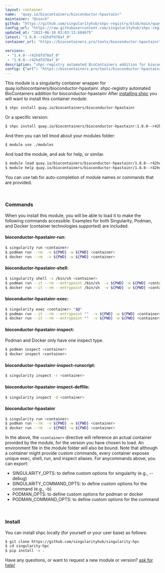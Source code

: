```yaml
---
layout: container
name:  "quay.io/biocontainers/bioconductor-hpastainr"
maintainer: "@vsoch"
github: "https://github.com/singularityhub/shpc-registry/blob/main/quay.io/biocontainers/bioconductor-hpastainr/container.yaml"
config_url: "https://raw.githubusercontent.com/singularityhub/shpc-registry/main/quay.io/biocontainers/bioconductor-hpastainr/container.yaml"
updated_at: "2023-06-10 03:03:13.684675"
latest: "1.8.0--r42hdfd78af_0"
container_url: "https://biocontainers.pro/tools/bioconductor-hpastainr"

versions:
 - "1.4.0--r41hdfd78af_0"
 - "1.8.0--r42hdfd78af_0"
description: "shpc-registry automated BioContainers addition for bioconductor-hpastainr"
config: {"url": "https://biocontainers.pro/tools/bioconductor-hpastainr", "maintainer": "@vsoch", "description": "shpc-registry automated BioContainers addition for bioconductor-hpastainr", "latest": {"1.8.0--r42hdfd78af_0": "sha256:965a0ef73f354cf0a5926cbf9a3fd648b0c133960efdad7d67707447e9e641e4"}, "tags": {"1.4.0--r41hdfd78af_0": "sha256:6c08152b5125ab93259a15fca229c245e48ebbf0b0bd75213986e8675c702bec", "1.8.0--r42hdfd78af_0": "sha256:965a0ef73f354cf0a5926cbf9a3fd648b0c133960efdad7d67707447e9e641e4"}, "docker": "quay.io/biocontainers/bioconductor-hpastainr"}
---
```


This module is a singularity container wrapper for quay.io/biocontainers/bioconductor-hpastainr.
shpc-registry automated BioContainers addition for bioconductor-hpastainr
After [installing shpc](#install) you will want to install this container module:


```bash
$ shpc install quay.io/biocontainers/bioconductor-hpastainr
```

Or a specific version:

```bash
$ shpc install quay.io/biocontainers/bioconductor-hpastainr:1.8.0--r42hdfd78af_0
```

And then you can tell lmod about your modules folder:

```bash
$ module use ./modules
```

And load the module, and ask for help, or similar.

```bash
$ module load quay.io/biocontainers/bioconductor-hpastainr/1.8.0--r42hdfd78af_0
$ module help quay.io/biocontainers/bioconductor-hpastainr/1.8.0--r42hdfd78af_0
```

You can use tab for auto-completion of module names or commands that are provided.

<br>

### Commands

When you install this module, you will be able to load it to make the following commands accessible.
Examples for both Singularity, Podman, and Docker (container technologies supported) are included.

#### bioconductor-hpastainr-run:

```bash
$ singularity run <container>
$ podman run --rm  -v ${PWD} -w ${PWD} <container>
$ docker run --rm  -v ${PWD} -w ${PWD} <container>
```

#### bioconductor-hpastainr-shell:

```bash
$ singularity shell -s /bin/sh <container>
$ podman run --it --rm --entrypoint /bin/sh  -v ${PWD} -w ${PWD} <container>
$ docker run --it --rm --entrypoint /bin/sh  -v ${PWD} -w ${PWD} <container>
```

#### bioconductor-hpastainr-exec:

```bash
$ singularity exec <container> "$@"
$ podman run --it --rm --entrypoint ""  -v ${PWD} -w ${PWD} <container> "$@"
$ docker run --it --rm --entrypoint ""  -v ${PWD} -w ${PWD} <container> "$@"
```

#### bioconductor-hpastainr-inspect:

Podman and Docker only have one inspect type.

```bash
$ podman inspect <container>
$ docker inspect <container>
```

#### bioconductor-hpastainr-inspect-runscript:

```bash
$ singularity inspect -r <container>
```

#### bioconductor-hpastainr-inspect-deffile:

```bash
$ singularity inspect -d <container>
```



#### bioconductor-hpastainr

```bash
$ singularity run <container>
$ podman run --rm  -v ${PWD} -w ${PWD} <container>
$ docker run --rm  -v ${PWD} -w ${PWD} <container>
```


In the above, the `<container>` directive will reference an actual container provided
by the module, for the version you have chosen to load. An environment file in the
module folder will also be bound. Note that although a container
might provide custom commands, every container exposes unique exec, shell, run, and
inspect aliases. For anycommands above, you can export:

 - SINGULARITY_OPTS: to define custom options for singularity (e.g., --debug)
 - SINGULARITY_COMMAND_OPTS: to define custom options for the command (e.g., -b)
 - PODMAN_OPTS: to define custom options for podman or docker
 - PODMAN_COMMAND_OPTS: to define custom options for the command

<br>

### Install

You can install shpc locally (for yourself or your user base) as follows:

```bash
$ git clone https://github.com/singularityhub/singularity-hpc
$ cd singularity-hpc
$ pip install -e .
```

Have any questions, or want to request a new module or version? [ask for help!](https://github.com/singularityhub/singularity-hpc/issues)